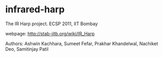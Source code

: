 infrared-harp
=============

The IR Harp project. ECSP 2011, IIT Bombay

webpage: http://stab-iitb.org/wiki/IR_Harp

Authors: Ashwin Kachhara, Sumeet Fefar, Prakhar Khandelwal, Nachiket Deo, Samitinjay Patil
